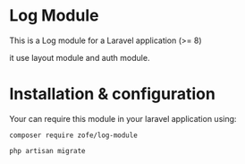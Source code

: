 # Log Module

This is a Log module for a Laravel application (>= 8)

it use layout module and auth module.


# Installation & configuration

Your can require this module in your laravel application using:
```
composer require zofe/log-module

php artisan migrate 
```

